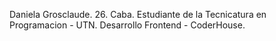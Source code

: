 Daniela Grosclaude. 26. Caba. 
Estudiante de la Tecnicatura en Programacion - UTN.
Desarrollo Frontend - CoderHouse. 
